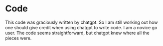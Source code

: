 # Code

This code was graciously written by chatgpt.  So I am still working out how one should give credit when using chatgpt to write code.
I am a novice go user.  The code seems straightforward, but chatgpt knew where all the pieces were.
